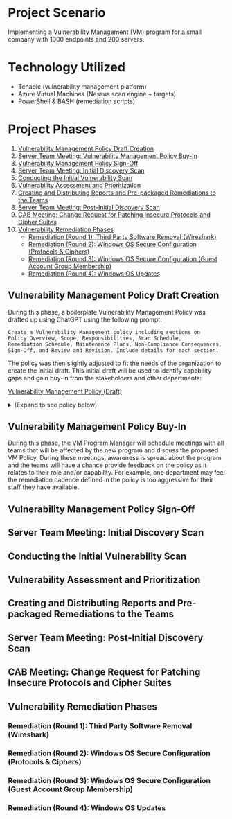 # Project Scenario
Implementing a Vulnerability Management (VM) program for a small company with 1000 endpoints and 200 servers.

# Technology Utilized
- Tenable (vulnerability management platform)
- Azure Virtual Machines (Nessus scan engine + targets)
- PowerShell & BASH (remediation scripts)

# Project Phases
1. [Vulnerability Management Policy Draft Creation](#vulnerability-management-policy-draft-creation)
2. [Server Team Meeting: Vulnerability Management Policy Buy-In](#vulnerability-management-policy-buy-in)
3. [Vulnerability Management Policy Sign-Off](#vulnerability-management-policy-sign-off)
4. [Server Team Meeting: Initial Discovery Scan](#server-team-meeting-initial-discovery-scan)
5. [Conducting the Initial Vulnerability Scan](#conducting-the-initial-vulnerability-scan)
6. [Vulnerability Assessment and Prioritization](#vulnerability-assessment-and-prioritization)
7. [Creating and Distributing Reports and Pre-packaged Remediations to the Teams](#creating-and-distributing-reports-and-pre-packaged-remediations-to-the-teams)
8. [Server Team Meeting: Post-Initial Discovery Scan](#server-team-meeting-post-initial-discovery-scan)
9. [CAB Meeting: Change Request for Patching Insecure Protocols and Cipher Suites](#cab-meeting-change-request-for-patching-insecure-protocols-and-cipher-suites)
10. [Vulnerability Remediation Phases](#vulnerability-remediation-phases)
    - [Remediation (Round 1): Third Party Software Removal (Wireshark)](#remediation-round-1-third-party-software-removal-wireshark)
    - [Remediation (Round 2): Windows OS Secure Configuration (Protocols & Ciphers)](#remediation-round-2-windows-os-secure-configuration-protocols--ciphers)
    - [Remediation (Round 3): Windows OS Secure Configuration (Guest Account Group Membership)](#remediation-round-3-windows-os-secure-configuration-guest-account-group-membership)
    - [Remediation (Round 4): Windows OS Updates](#remediation-round-4-windows-os-updates)

## Vulnerability Management Policy Draft Creation
During this phase, a boilerplate Vulnerability Management Policy was drafted up using ChatGPT using the following prompt:
```
Create a Vulnerability Management policy including sections on
Policy Overview, Scope, Responsibilities, Scan Schedule,
Remediation Schedule, Maintenance Plans, Non-Compliance Consequences,
Sign-Off, and Review and Revision. Include details for each section.
```
The policy was then slightly adjusted to fit the needs of the organization to create the initial draft. This initial draft will be used to identify capability gaps and gain buy-in from the stakeholders and other departments:

[Vulnerability Management Policy (Draft)](https://docs.google.com/document/d/1CLSWm1_9JL1oUqgyNNwtPXW6FzXJ7ddVnSAUQTyqC8I/edit)

<details>
        <summary>(Expand to see policy below)</summary>
        
        1. Policy Overview
           This policy establishes the framework for managing vulnerabilities within LogN Pacific's IT infrastructure to ensure the security and integrity of our systems through timely and effective identification, evaluation, and remediation of threats.
        
        2. Scope
           This policy applies to all IT assets owned or operated by LogN Pacific, including networks, servers, endpoints, and associated applications.
        
        3. Responsibilities
           - Chief Information Security Officer (CISO): Oversight of the vulnerability management process and ensuring compliance with this policy.
           - Chief Information Officer (CIO): Ensuring that vulnerability management is integrated with LogN Pacific's overall IT strategy.
           - Department Heads: Responsible for ensuring compliance within their respective departments.
        
        4. Vulnerability Scan Schedule
           - Routine Scans: Conduct monthly scans of all IT assets to identify vulnerabilities.
           - Ad-Hoc Scans: Perform scans in response to significant security alerts or when new vulnerabilities are reported.
        
        5. Remediation Schedule and Cadence
           Based on the Common Vulnerability Scoring System (CVSS):
           - Critical (CVSS 9.0-10): Remediate or mitigate within 48 hours.
           - High (CVSS 7.0-8.9): Remediate or mitigate within 7 days.
           - Medium (CVSS 4.0-6.9): Remediate or mitigate within 30 days.
           - Low (CVSS 0.1-3.9): Remediate or mitigate within 90 days.
        
        6. Maintenance Plans
           - Routine Patching: Apply security patches and updates on a scheduled monthly basis.
           - Emergency Patching: Initiate within 24 hours for critical vulnerabilities that pose immediate risks.
           - Emergency Mitigation: Implement temporary measures (e.g., firewall rules, access restrictions) to protect against vulnerabilities while permanent solutions are developed.
           - Unpatchable Assets: Implement segmentation, increased monitoring, or phased removal from the environment.
        
        7. Non-Compliance Consequences
           Departments failing to comply with this policy will face:
           - Immediate review of their procedures.
           - Mandatory retraining for involved personnel.
           - Escalation to senior management for further disciplinary actions including termination.
        
        8. Sign-Off
           Chief Information Security Officer (CISO)
           Sign:  ____________________________________
           Date:  ____________________________________
        
           Chief Information Officer (CIO)
           Sign:  ____________________________________
           Date:  ____________________________________
        
           Chief Executive Officer (CEO)
           Sign:  ____________________________________
           Date:  ____________________________________
        
        9. Review and Revision
           This policy will be reviewed annually or sooner if necessary to accommodate changes in business processes or to address emerging threats.
        
        Document Control
        - Version: 1.0
        - Date: [Insert Date]
        - Author: [Insert Author Name]
</details>

## Vulnerability Management Policy Buy-In
During this phase, the VM Program Manager will schedule meetings with all teams that will be affected by the new program and discuss the proposed VM Policy. During these meetings, awareness is spread about the program and the teams will have a chance provide feedback on the policy as it relates to their role and/or capability. For example, one department may feel the remediation cadence defined in the policy is too aggressive for their staff they have available.

## Vulnerability Management Policy Sign-Off


## Server Team Meeting: Initial Discovery Scan


## Conducting the Initial Vulnerability Scan


## Vulnerability Assessment and Prioritization


## Creating and Distributing Reports and Pre-packaged Remediations to the Teams


## Server Team Meeting: Post-Initial Discovery Scan


## CAB Meeting: Change Request for Patching Insecure Protocols and Cipher Suites


## Vulnerability Remediation Phases


### Remediation (Round 1): Third Party Software Removal (Wireshark)


### Remediation (Round 2): Windows OS Secure Configuration (Protocols & Ciphers)


### Remediation (Round 3): Windows OS Secure Configuration (Guest Account Group Membership)


### Remediation (Round 4): Windows OS Updates
